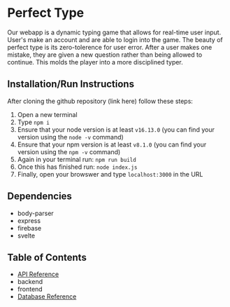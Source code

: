 # Perfect Type
Our webapp is a dynamic typing game that allows for real-time user input. User's make an account and are able to login into the game. The beauty of perfect type is its zero-tolerence for user error. After a user makes one mistake, they are given a new question rather than being allowed to continue. This molds the player into a more disciplined typer. 


## Installation/Run Instructions

After cloning the github repository (link here) follow these steps:
 1. Open a new terminal 
 2. Type `npm i`
 3. Ensure that your node version is at least `v16.13.0` (you can find your version using the `node -v` command)
 4. Ensure that your npm version is at least `v8.1.0` (you can find your version using the `npm -v` command)
 5. Again in your terminal run: `npm run build`
 6. Once this has finished run: `node index.js`
 7. Finally, open your browswer and type `localhost:3000` in the URL

 ## Dependencies
 - body-parser
 - express
 - firebase
 - svelte

 ## Table of Contents
- [API Reference](API_REFERENCE.md)
- backend
- frontend
- [Database Reference](DATABASE.md)

